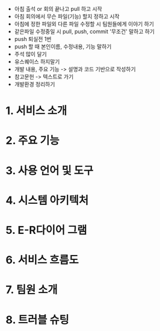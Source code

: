 * 아침 출석 or 회의 끝나고 pull 하고 시작
* 아침 회의에서 무슨 파일(기능) 할지 정하고 시작
* 아침에 정한 파일외 다른 파일 수정할 시 팀원들에게 이야기 하기
* 같은파일 수정중일 시 pull, push, commit '무조건' 말하고 하기
* push 퇴실전 1번
* push 할 때 본인이름, 수정내용, 기능 말하기
* 주석 많이 달기
* 유스퀘이스 하지말기
* 개발 내용, 주요 기능 -> 설명과 코드 기반으로 작성하기
* 참고문헌 -> 텍스트로 가기
* 개발환경 정리하기

# 1. 서비스 소개
# 2. 주요 기능
# 3. 사용 언어 및 도구
# 4. 시스템 아키텍처
# 5. E-R다이어 그램
# 6. 서비스 흐름도
# 7. 팀원 소개
# 8. 트러블 슈팅
